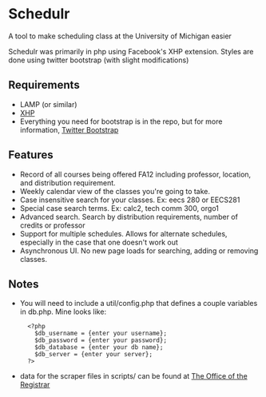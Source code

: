 Schedulr
========
A tool to make scheduling class at the University of Michigan easier

Schedulr was primarily in php using Facebook's XHP extension.
Styles are done using twitter bootstrap (with slight modifications)

Requirements
------------
- LAMP (or similar)
- [XHP](https://github.com/facebook/xhp)
- Everything you need for bootstrap is in the repo, but for more information, [Twitter Bootstrap](http://twitter.github.com/bootstrap/)

Features
--------
- Record of all courses being offered FA12 including professor, location, and distribution requirement.
- Weekly calendar view of the classes you're going to take.
- Case insensitive search for your classes. Ex: eecs 280 or EECS281
- Special case search terms. Ex: calc2, tech comm 300, orgo1
- Advanced search. Search by distribution requirements, number of credits or professor
- Support for multiple schedules. Allows for alternate schedules, especially in the case that one doesn't work out
- Asynchronous UI. No new page loads for searching, adding or removing classes.

Notes
-----
- You will need to include a util/config.php that defines a couple variables in db.php. Mine looks like: 
    
        <?php
          $db_username = {enter your username};
          $db_password = {enter your password};
          $db_database = {enter your db name};
          $db_server = {enter your server};
        ?>

- data for the scraper files in scripts/ can be found at [The Office of the Registrar](http://www.ro.umich.edu/schedule/)
